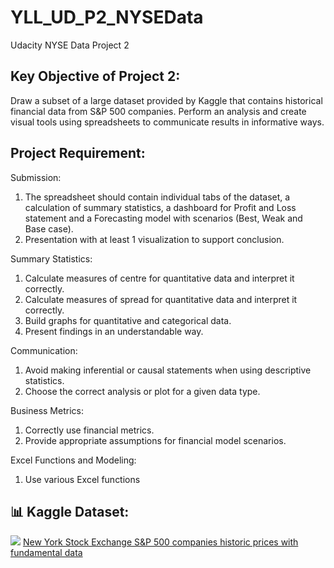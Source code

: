 # YLL_UD_P2_NYSEData
Udacity NYSE Data Project 2

## Key Objective of Project 2:
Draw a subset of a large dataset provided by Kaggle that contains historical financial data from S&P 500 companies. Perform an analysis and create visual tools using spreadsheets to communicate results in informative ways.

## Project Requirement:
Submission: 
1. The spreadsheet should contain individual tabs of the dataset, a calculation of summary statistics, a dashboard for Profit and Loss statement and a Forecasting model with scenarios (Best, Weak and Base case).
2. Presentation with at least 1 visualization to support conclusion.

Summary Statistics:
1. Calculate measures of centre for quantitative data and interpret it correctly.
2. Calculate measures of spread for quantitative data and interpret it correctly.
3. Build graphs for quantitative and categorical data.
4. Present findings in an understandable way.

Communication:
1. Avoid making inferential or causal statements when using descriptive statistics.
2. Choose the correct analysis or plot for a given data type.

Business Metrics:
1. Correctly use financial metrics.
2. Provide appropriate assumptions for financial model scenarios.

Excel Functions and Modeling: 
1. Use various Excel functions

## 📊 Kaggle Dataset:
<img src="https://storage.googleapis.com/kaggle-datasets-images/854/1560/127b0b8c8b15b9eaa8a0c3f3e49ced0d/dataset-thumbnail.jpg">
<a href="https://www.kaggle.com/datasets/dgawlik/nyse/data" target="_blank">New York Stock Exchange S&P 500 companies historic prices with fundamental data</a>
